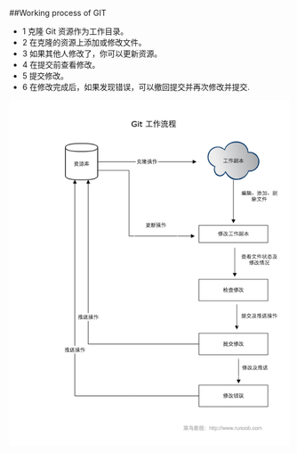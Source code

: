 ##Working process of GIT

- 1 克隆 Git 资源作为工作目录。
- 2 在克隆的资源上添加或修改文件。
- 3 如果其他人修改了，你可以更新资源。
- 4 在提交前查看修改。
- 5 提交修改。
- 6 在修改完成后，如果发现错误，可以撤回提交并再次修改并提交.

![avatar](https://github.com/GOGOGO-ZXY/Git-use/blob/main/git-process.png)


